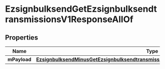 
# EzsignbulksendGetEzsignbulksendtransmissionsV1ResponseAllOf

## Properties
Name | Type | Description | Notes
------------ | ------------- | ------------- | -------------
**mPayload** | [**EzsignbulksendMinusGetEzsignbulksendtransmissionsMinusV1MinusResponseMinusMPayload**](EzsignbulksendMinusGetEzsignbulksendtransmissionsMinusV1MinusResponseMinusMPayload.md) |  | 



